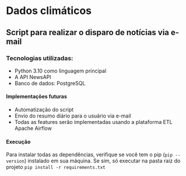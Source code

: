 # Dados climáticos
## Script para realizar o disparo de notícias via e-mail
### Tecnologias utilizadas:
- Python 3.10 como linguagem principal
- A API NewsAPI
- Banco de dados: PostgreSQL

#### Implementações futuras

- Automatização do script 
- Envio do resumo diário para o usuário via e-mail 
- Todas as features serão implementadas usando a plataforma ETL Apache Airflow

#### Execução
Para instalar todas as dependências, verifique se você tem o pip (`pip --version`) instalado em sua máquina. Se sim, só executar na pasta raiz do projeto `pip install -r requirements.txt`
 
<br>

